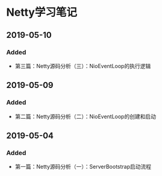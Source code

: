 # Netty学习笔记

## 

## 2019-05-10

### Added

* 第三篇：Netty源码分析（三）：NioEventLoop的执行逻辑

## 2019-05-09

### Added

* 第二篇：Netty源码分析（二）：NioEventLoop的创建和启动

## 2019-05-04

### Added

* 第一篇：Netty源码分析（一）：ServerBootstrap启动流程




